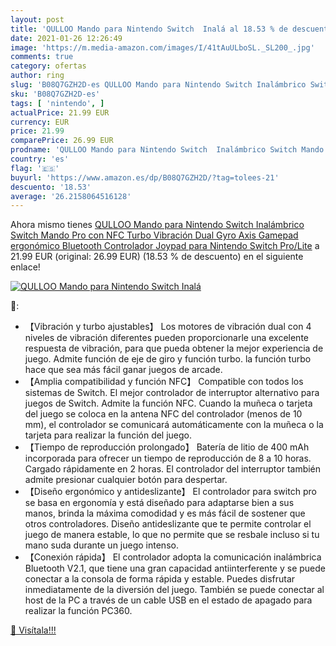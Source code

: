 ```yaml
---
layout: post
title: 'QULLOO Mando para Nintendo Switch  Inalá al 18.53 % de descuento'
date: 2021-01-26 12:26:49
image: 'https://m.media-amazon.com/images/I/41tAuULboSL._SL200_.jpg'
comments: true
category: ofertas
author: ring
slug: 'B08Q7GZH2D-es QULLOO Mando para Nintendo Switch Inalámbrico Switch Mando...'
sku: 'B08Q7GZH2D-es'
tags: [ 'nintendo', ]
actualPrice: 21.99 EUR
currency: EUR
price: 21.99
comparePrice: 26.99 EUR
prodname: 'QULLOO Mando para Nintendo Switch  Inalámbrico Switch Mando Pro con NFC  Turbo  Vibración Dual  Gyro Axis  Gamepad ergonómico Bluetooth Controlador Joypad para Nintendo Switch Pro/Lite'
country: 'es'
flag: '🇪🇸'
buyurl: 'https://www.amazon.es/dp/B08Q7GZH2D/?tag=tolees-21'
descuento: '18.53'
average: '26.2158064516128'
---
```


Ahora mismo tienes [QULLOO Mando para Nintendo Switch  Inalámbrico Switch Mando Pro con NFC  Turbo  Vibración Dual  Gyro Axis  Gamepad ergonómico Bluetooth Controlador Joypad para Nintendo Switch Pro/Lite](https://www.amazon.es/dp/B08Q7GZH2D/?tag=tolees-21) a 21.99 EUR (original: 26.99 EUR) (18.53 %  de descuento) en el siguiente enlace!

[![QULLOO Mando para Nintendo Switch  Inalá](https://m.media-amazon.com/images/I/41tAuULboSL._SL200_.jpg)](https://www.amazon.es/dp/B08Q7GZH2D/?tag=tolees-21)

🔎:

- 【Vibración y turbo ajustables】 Los motores de vibración dual con 4 niveles de vibración diferentes pueden proporcionarle una excelente respuesta de vibración, para que pueda obtener la mejor experiencia de juego. Admite función de eje de giro y función turbo. la función turbo hace que sea más fácil ganar juegos de arcade.
- 【Amplia compatibilidad y función NFC】 Compatible con todos los sistemas de Switch. El mejor controlador de interruptor alternativo para juegos de Switch. Admite la función NFC. Cuando la muñeca o tarjeta del juego se coloca en la antena NFC del controlador (menos de 10 mm), el controlador se comunicará automáticamente con la muñeca o la tarjeta para realizar la función del juego.
- 【Tiempo de reproducción prolongado】 Batería de litio de 400 mAh incorporada para ofrecer un tiempo de reproducción de 8 a 10 horas. Cargado rápidamente en 2 horas. El controlador del interruptor también admite presionar cualquier botón para despertar.
- 【Diseño ergonómico y antideslizante】 El controlador para switch pro se basa en ergonomía y está diseñado para adaptarse bien a sus manos, brinda la máxima comodidad y es más fácil de sostener que otros controladores. Diseño antideslizante que te permite controlar el juego de manera estable, lo que no permite que se resbale incluso si tu mano suda durante un juego intenso.
- 【Conexión rápida】 El controlador adopta la comunicación inalámbrica Bluetooth V2.1, que tiene una gran capacidad antiinterferente y se puede conectar a la consola de forma rápida y estable. Puedes disfrutar inmediatamente de la diversión del juego. También se puede conectar al host de la PC a través de un cable USB en el estado de apagado para realizar la función PC360.

[🛒 Visítala!!!](https://www.amazon.es/dp/B08Q7GZH2D/?tag=tolees-21)
